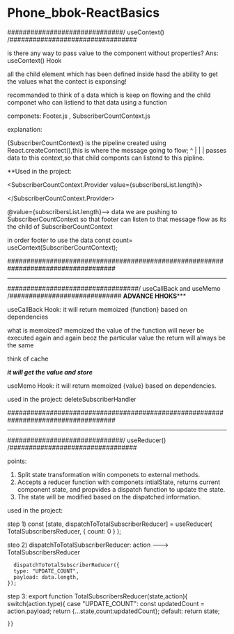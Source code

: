 # Phone_bbok-ReactBasics



##############################/ useContext() /#################################

is there any way to pass value to the component without properties?
Ans: useContext() Hook 

all the child element which has been defined inside hasd the ability to get the values what the contect is exponsing!

recommanded to think of a data which is keep on flowing and the child componet who can listiend to that data using a function 

componets: Footer.js , SubscriberCountContext.js

explanation:

{SubscriberCountContext} is the pipeline created using React.createContect(),this is where the message going to flow;
        ^
        |
        |
        |
passes data to this 
context,so that child componts 
can listend to this pipline.




**Used in the project:

<SubscriberCountContext.Provider value={subscribersList.length}>
        <Footer></Footer>
</SubscriberCountContext.Provider>

@value={subscribersList.length}--> data we are pushing to SubscriberCountContext so that footer can 
listen to that message flow as its the child of SubscriberCountContext


in order footer to use the data
const  count= useContext(SubscriberCountContext);

####################################################################################

-------------------------------------------------------------------------------------


##################################/ useCallBack and useMemo /#############################
****ADVANCE HHOKS*******

useCallBack Hook:
        it will return memoized {function} based on dependencies

what is memoized?
        memoized the value of the function will never be executed again and again beoz the particular value 
        the return will always be the same

think of cache

***it will get the value and store***

useMemo Hook:
        it will return memoized {value} based on dependencies.


used in the project:
deleteSubscriberHandler

####################################################################################

-----------------------------------------------------------------------------------

##############################/ useReducer() /#################################

points:
1) Split state transformation witin componets to external methods.
2) Accepts a reducer function with componets intialState,
returns current component state, 
and propvides a dispatch function to update the state.
3) The state will be modified based on the dispatched information.

used in the project:

step 1)
  const [state, dispatchToTotalSubscriberReducer] = useReducer(
    TotalSubscribersReducer,
    { count: 0 }
  );

steo 2)
  dispatchToTotalSubscriberReducer: action ---> TotalSubscribersReducer

      dispatchToTotalSubscriberReducer({
      type: "UPDATE_COUNT",
      payload: data.length,
    });


step 3:
export function TotalSubscribersReducer(state,action){
    switch(action.type){
        case "UPDATE_COUNT":
            const updatedCount = action.payload;
            return {...state,count:updatedCount};
        default:
            return state;


    }}
